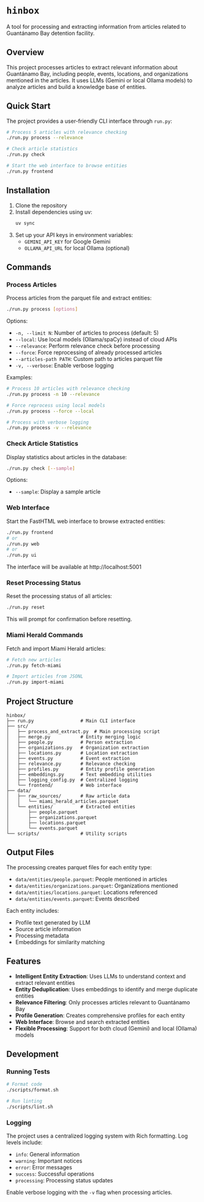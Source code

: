 # `hinbox`

A tool for processing and extracting information from articles related to Guantánamo Bay detention facility.

## Overview

This project processes articles to extract relevant information about Guantánamo Bay, including people, events, locations, and organizations mentioned in the articles. It uses LLMs (Gemini or local Ollama models) to analyze articles and build a knowledge base of entities.

## Quick Start

The project provides a user-friendly CLI interface through `run.py`:

```bash
# Process 5 articles with relevance checking
./run.py process --relevance

# Check article statistics
./run.py check

# Start the web interface to browse entities
./run.py frontend
```

## Installation

1. Clone the repository
2. Install dependencies using uv:
   ```bash
   uv sync
   ```
3. Set up your API keys in environment variables:
   - `GEMINI_API_KEY` for Google Gemini
   - `OLLAMA_API_URL` for local Ollama (optional)

## Commands

### Process Articles

Process articles from the parquet file and extract entities:

```bash
./run.py process [options]
```

Options:
- `-n, --limit N`: Number of articles to process (default: 5)
- `--local`: Use local models (Ollama/spaCy) instead of cloud APIs
- `--relevance`: Perform relevance check before processing
- `--force`: Force reprocessing of already processed articles
- `--articles-path PATH`: Custom path to articles parquet file
- `-v, --verbose`: Enable verbose logging

Examples:
```bash
# Process 10 articles with relevance checking
./run.py process -n 10 --relevance

# Force reprocess using local models
./run.py process --force --local

# Process with verbose logging
./run.py process -v --relevance
```

### Check Article Statistics

Display statistics about articles in the database:

```bash
./run.py check [--sample]
```

Options:
- `--sample`: Display a sample article

### Web Interface

Start the FastHTML web interface to browse extracted entities:

```bash
./run.py frontend
# or
./run.py web
# or
./run.py ui
```

The interface will be available at http://localhost:5001

### Reset Processing Status

Reset the processing status of all articles:

```bash
./run.py reset
```

This will prompt for confirmation before resetting.

### Miami Herald Commands

Fetch and import Miami Herald articles:

```bash
# Fetch new articles
./run.py fetch-miami

# Import articles from JSONL
./run.py import-miami
```

## Project Structure

```
hinbox/
├── run.py                 # Main CLI interface
├── src/
│   ├── process_and_extract.py  # Main processing script
│   ├── merge.py           # Entity merging logic
│   ├── people.py          # Person extraction
│   ├── organizations.py   # Organization extraction
│   ├── locations.py       # Location extraction
│   ├── events.py          # Event extraction
│   ├── relevance.py       # Relevance checking
│   ├── profiles.py        # Entity profile generation
│   ├── embeddings.py      # Text embedding utilities
│   ├── logging_config.py  # Centralized logging
│   └── frontend/          # Web interface
├── data/
│   ├── raw_sources/       # Raw article data
│   │   └── miami_herald_articles.parquet
│   └── entities/          # Extracted entities
│       ├── people.parquet
│       ├── organizations.parquet
│       ├── locations.parquet
│       └── events.parquet
└── scripts/               # Utility scripts
```

## Output Files

The processing creates parquet files for each entity type:

- `data/entities/people.parquet`: People mentioned in articles
- `data/entities/organizations.parquet`: Organizations mentioned
- `data/entities/locations.parquet`: Locations referenced
- `data/entities/events.parquet`: Events described

Each entity includes:
- Profile text generated by LLM
- Source article information
- Processing metadata
- Embeddings for similarity matching

## Features

- **Intelligent Entity Extraction**: Uses LLMs to understand context and extract relevant entities
- **Entity Deduplication**: Uses embeddings to identify and merge duplicate entities
- **Relevance Filtering**: Only processes articles relevant to Guantánamo Bay
- **Profile Generation**: Creates comprehensive profiles for each entity
- **Web Interface**: Browse and search extracted entities
- **Flexible Processing**: Support for both cloud (Gemini) and local (Ollama) models

## Development

### Running Tests

```bash
# Format code
./scripts/format.sh

# Run linting
./scripts/lint.sh
```

### Logging

The project uses a centralized logging system with Rich formatting. Log levels include:
- `info`: General information
- `warning`: Important notices
- `error`: Error messages
- `success`: Successful operations
- `processing`: Processing status updates

Enable verbose logging with the `-v` flag when processing articles.
